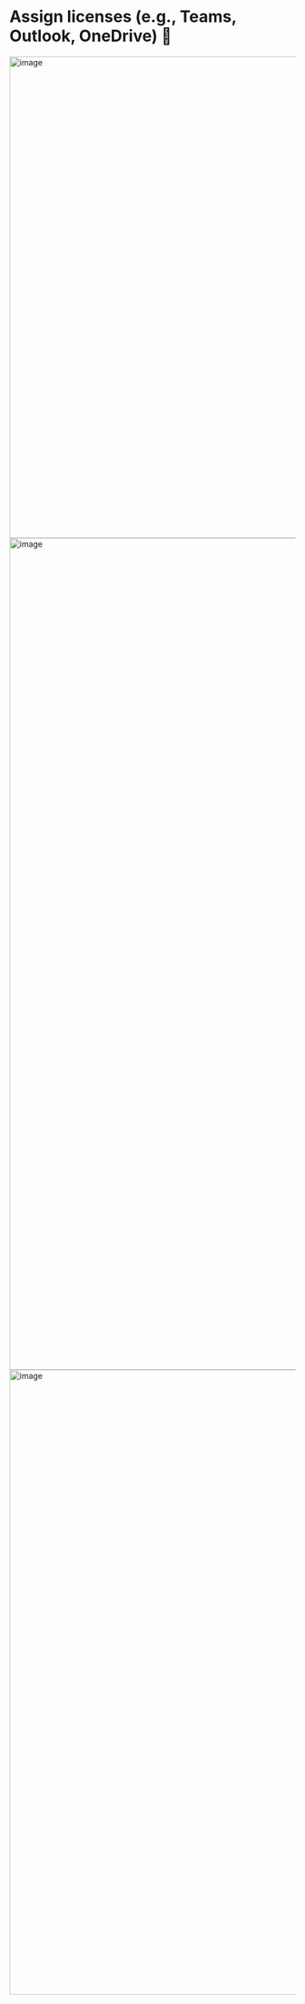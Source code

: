 ﻿# Assign licenses (e.g., Teams, Outlook, OneDrive) 🔑

<img width="535" height="847" alt="image" src="https://github.com/user-attachments/assets/9a19b97c-44e8-42f7-b07a-bd810e659020" />
<img width="527" height="1463" alt="image" src="https://github.com/user-attachments/assets/32284615-2be3-4d46-86c6-76e31e8cb035" />
<img width="517" height="1099" alt="image" src="https://github.com/user-attachments/assets/4060819c-3ec2-4cd4-8899-f5dbb379cbc5" />
